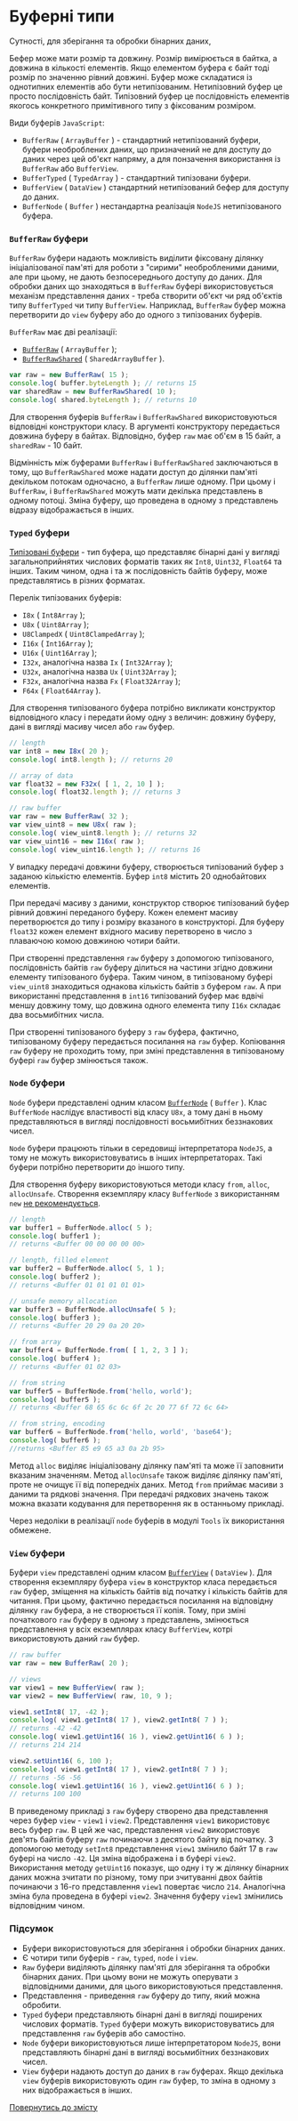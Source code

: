 # Буферні типи

Сутності, для зберігання та обробки бінарних даних,

Бефер може мати розмір та довжину. Розмір вимірюється в байтка, а довжина в кількості елементів. Якщо елементом буфера є байт тоді розмір по значенню рівний довжині. Буфер може складатися із однотипних елементів або бути нетипізованим. Нетипізовний буфер це просто послідовність байт. Типізовний буфер це послідовність елементів якогось конкретного примітивного типу з фіксованим розміром.

Види буферів `JavaScript`:

- `BufferRaw` ( `ArrayBuffer` ) - стандартний нетипізований буфери, буфери необроблених даних, що призначений не для доступу до даних через цей об'єкт напряму, а для понзачення використання із `BufferRaw` або `BufferView`.
- `BufferTyped` ( `TypedArray` ) - стандартний типізовани буфери.
- `BufferView` ( `DataView` ) стандартний нетипізований бефер для доступу до даних.
- `BufferNode` ( `Buffer` ) нестандартна реалізація `NodeJS` нетипізованого буфера.


### `BufferRaw` буфери

`BufferRaw` буфери надають можливість виділити фіксовану ділянку ініціалізованої пам'яті для роботи з "сирими" необробленими даними, але при цьому, не дають безпосереднього доступу до даних. Для обробки даних що знаходяться в `BufferRaw` буфері використовується механізм представлення даних - треба створити об'єкт чи ряд об'єктів типу `BufferTyped` чи типу `BufferView`. Наприклад, `BufferRaw` буфер можна перетворити до `view` буферу або до одного з типізованих буферів.

`BufferRaw` має дві реалізації:

- [`BufferRaw`](https://developer.mozilla.org/en-US/docs/Web/JavaScript/Reference/Global_Objects/ArrayBuffer) ( `ArrayBuffer` );
- [`BufferRawShared`](https://developer.mozilla.org/en-US/docs/Web/JavaScript/Reference/Global_Objects/SharedArrayBuffer) ( `SharedArrayBuffer` ).


```js
var raw = new BufferRaw( 15 );
console.log( buffer.byteLength ); // returns 15
var sharedRaw = new BufferRawShared( 10 );
console.log( shared.byteLength ); // returns 10
```

Для створення буферів `BufferRaw` і `BufferRawShared` використовуються відповідні конструктори класу. В аргументі конструктору передається довжина буферу в байтах. Відповідно, буфер `raw` має об'єм в 15 байт, а `sharedRaw` - 10 байт.

Відмінність між буферами `BufferRaw` і `BufferRawShared` заключаються в тому, що `BufferRawShared` може надати доступ до ділянки пам'яті декільком потокам одночасно, а `BufferRaw` лише одному. При цьому і `BufferRaw`, і `BufferRawShared` можуть мати декілька представлень в одному потоці. Зміна буферу, що проведена в одному з представлень відразу відображається в інших.

### `Typed` буфери

[Типізовані буфери](https://developer.mozilla.org/en-US/docs/Web/JavaScript/Reference/Global_Objects/TypedArray) - тип буфера, що представляє бінарні дані у вигляді загальноприйнятих числових форматів таких як  `Int8`, `Uint32`, `Float64` та інших. Таким чином, одна і та ж послідовність байтів буферу, може представлятись в різних форматах.

Перелік типізованих буферів:

- `I8x` ( `Int8Array` );
- `U8x` ( `Uint8Array` );
- `U8ClampedX` ( `Uint8ClampedArray` );
- `I16x` ( `Int16Array` );
- `U16x` ( `Uint16Array` );
- `I32x`, аналогічна назва `Ix` ( `Int32Array` );
- `U32x`, аналогічна назва `Ux` ( `Uint32Array` );
- `F32x`, аналогічна назва `Fx` ( `Float32Array` );
- `F64x` ( `Float64Array` ).

Для створення типізованого буфера потрібно викликати конструктор відповідного класу і передати йому одну з величин: довжину буферу, дані в вигляді масиву чисел або `raw` буфер.

```js
// length
var int8 = new I8x( 20 );
console.log( int8.length ); // returns 20

// array of data
var float32 = new F32x( [ 1, 2, 10 ] );
console.log( float32.length ); // returns 3

// raw buffer
var raw = new BufferRaw( 32 );
var view_uint8 = new U8x( raw );
console.log( view_uint8.length ); // returns 32
var view_uint16 = new I16x( raw );
console.log( view_uint16.length ); // returns 16
```

У випадку передачі довжини буферу, створюється типізований буфер з заданою кількістю елементів. Буфер `int8` містить 20 однобайтових елементів.

При передачі масиву з даними, конструктор створює типізований буфер рівний довжині переданого буферу. Кожен елемент масиву перетворюєтся до типу і розміру вказаного в конструкторі. Для буферу `float32` кожен елемент вхідного масиву перетворено в число з плаваючою комою довжиною чотири байти.

При створенні представлення `raw` буферу з допомогою типізованого, послідовність байтів `raw` буферу ділиться на частини згідно довжини елементу типізованого буфера. Таким чином, в типізованому буфері `view_uint8` знаходиться однакова кількість байтів з буфером `raw`. А при використанні представлення в `int16` типізований буфер має вдвічі меншу довжину тому, що довжина одного елемента типу `I16x` складає два восьмибітних числа.

При створенні типізованого буферу з `raw` буфера, фактично, типізованому буферу передається посилання на `raw` буфер. Копіювання `raw` буферу не проходить тому, при зміні представлення в типізованому буфері `raw` буфер змінюється також.

### `Node` буфери

`Node` буфери представлені одним класом [`BufferNode`](https://nodejs.org/dist/latest-v12.x/docs/api/buffer.html) ( `Buffer` ). Клас `BufferNode` наслідує властивості від класу `U8x`, а тому дані в ньому представляються в вигляді послідовності восьмибітних беззнакових чисел.

`Node` буфери працюють тільки в середовищі інтерпретатора `NodeJS`, а тому не можуть використовуватись в інших інтерпретаторах. Такі буфери потрібно перетворити до іншого типу.

Для створення буферу використовуються методи класу `from`, `alloc`, `allocUnsafe`. Створення екземпляру класу `BufferNode` з використанням `new` [не рекомендується](https://nodejs.org/dist/latest-v12.x/docs/api/buffer.html).

```js
// length
var buffer1 = BufferNode.alloc( 5 );
console.log( buffer1 );
// returns <Buffer 00 00 00 00 00>

// length, filled element
var buffer2 = BufferNode.alloc( 5, 1 );
console.log( buffer2 );
// returns <Buffer 01 01 01 01 01>

// unsafe memory allocation
var buffer3 = BufferNode.allocUnsafe( 5 );
console.log( buffer3 );
// returns <Buffer 20 29 0a 20 20>

// from array
var buffer4 = BufferNode.from( [ 1, 2, 3 ] );
console.log( buffer4 );
// returns <Buffer 01 02 03>

// from string
var buffer5 = BufferNode.from('hello, world');
console.log( buffer5 );
// returns <Buffer 68 65 6c 6c 6f 2c 20 77 6f 72 6c 64>

// from string, encoding
var buffer6 = BufferNode.from('hello, world', 'base64');
console.log( buffer6 );
//returns <Buffer 85 e9 65 a3 0a 2b 95>
```

Метод `alloc` виділяє ініціалізовану ділянку пам'яті та може її заповнити вказаним значенням. Метод `allocUnsafe` також виділяє ділянку пам'яті, проте не очищує її від попередніх даних. Метод `from` приймає масиви з даними та рядкові значення. При передачі рядкових значень також можна вказати кодування для перетворення як в останньому прикладі.

Через недоліки в реалізації `node` буферів в модулі `Tools` їх використання обмежене.

### `View` буфери

Буфери `view` представлені одним класом [`BufferView`](https://developer.mozilla.org/en-US/docs/Web/JavaScript/Reference/Global_Objects/DataView) ( `DataView` ). Для створення екземпляру буфера `view` в конструктор класа  передається `raw` буфер, зміщення на кількість байтів від початку і кількість байтів для читання. При цьому, фактично передається посилання на відповідну ділянку `raw` буфера, а не створюється її копія. Тому, при зміні початкового `raw` буферу в одному з представлень, змінюється представлення у всіх екземплярах класу `BufferView`, котрі використовують даний `raw` буфер.

```js
// raw buffer
var raw = new BufferRaw( 20 );

// views
var view1 = new BufferView( raw );
var view2 = new BufferView( raw, 10, 9 );

view1.setInt8( 17, -42 );
console.log( view1.getInt8( 17 ), view2.getInt8( 7 ) );
// returns -42 -42
console.log( view1.getUint16( 16 ), view2.getUint16( 6 ) );
// returns 214 214

view2.setUint16( 6, 100 );
console.log( view1.getInt8( 17 ), view2.getInt8( 7 ) );
// returns -56 -56
console.log( view1.getUint16( 16 ), view2.getUint16( 6 ) );
// returns 100 100
```

В приведеному прикладі з `raw` буферу створено два представлення через буфер `view` - `view1` i `view2`. Представлення `view1` використовує весь буфер `raw`. В цей же час, представлення `view2` використовує дев'ять байтів буферу `raw` починаючи з десятого байту від початку. З допомогою методу `setInt8` представлення `view1` змінило байт 17 в `raw` буфері на число `-42`. Ця зміна відображена і в буфері `view2`. Використання методу `getUint16` показує, що одну і ту ж ділянку бінарних даних можна зчитати по різному, тому при зчитуванні двох байтів починаючи з 16-го представлення `view1` повертає число `214`. Аналогічна зміна була проведена в буфері `view2`. Значення буферу `view1` змінились відповідним чином.

### Підсумок

- Буфери використовуються для зберігання і обробки бінарних даних.
- Є чотири типи буферів - `raw`, `typed`, `node` i `view`.
- `Raw` буфери виділяють ділянку пам'яті для зберігання та обробки бінарних даних. При цьому вони не можуть оперувати з відповідними даними, для цього використовуються представлення.
- Представлення - приведення `raw` буферу до типу, який можна обробити.
- `Typed` буфери представляють бінарні дані в вигляді поширених числових форматів. `Typed` буфери можуть використовуватись для представлення `raw` буферів або самостіно.
- `Node` буфери використовуються лише інтерпретатором `NodeJS`, вони представляють бінарні дані в вигляді восьмибітних беззнакових чисел.
- `View` буфери надають доступ до даних в `raw` буферах. Якщо декілька `view` буферів використовують один `raw` буфер, то зміна в одному з них відображається в інших.

[Повернутись до змісту](../README.md#Концепції)
